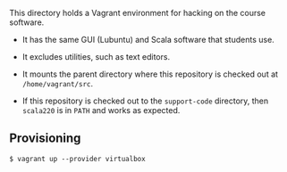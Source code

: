 This directory holds a Vagrant environment for hacking on the course software.

- It has the same GUI (Lubuntu) and Scala software that students use.

- It excludes utilities, such as text editors.

- It mounts the parent directory where this repository is checked out at
  `/home/vagrant/src`.

- If this repository is checked out to the `support-code` directory, then
  `scala220` is in `PATH` and works as expected.

## Provisioning

    $ vagrant up --provider virtualbox
